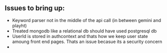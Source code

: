 ## Issues to bring up: 
- Keyword parser not in the middle of the api call (in between gemini and playht)
- Treated mongodb like a relational db should have used postgresql db
- UserId is stored in authcontext and thats how we keep user state amoung front end pages. Thats an issue becasue its a security concern
-